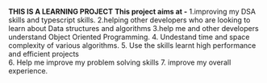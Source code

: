 **THIS IS A LEARNING PROJECT**
**This project aims at -**
 1.improving my DSA skills and typescript skills.
 2.helping other developers who are looking to learn about Data structures and algorithms
 3.help me and other developers understand Object Oriented Programming.
 4. Undestand time and space complexity of various algorithms.
 5. Use the skills learnt high performance and efficient projects  
 6. Help me improve my problem solving skills
 7. improve my overall experience.
